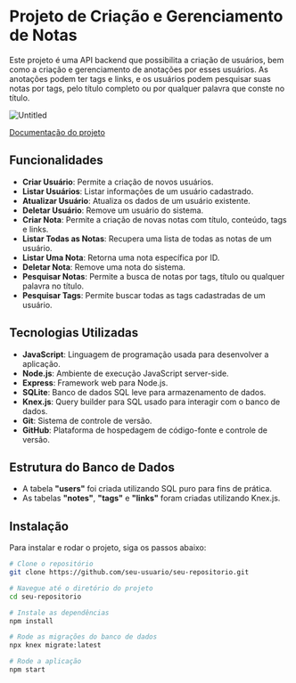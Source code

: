 # Projeto de Criação e Gerenciamento de Notas

Este projeto é uma API backend que possibilita a criação de usuários, bem como a criação e gerenciamento de anotações por esses usuários. As anotações podem ter tags e links, e os usuários podem pesquisar suas notas por tags, pelo título completo ou por qualquer palavra que conste no título.

![Untitled](https://github.com/erickromao/api-creation-users-CRUD/assets/123843702/5a1d5250-c7e3-44ac-ad1f-0f47dba2c237)

[Documentação do projeto](https://github.com/erickromao/api-creation-users-CRUD/files/15445246/API-NotesAndTags-2024.1.pdf)


## Funcionalidades

- **Criar Usuário**: Permite a criação de novos usuários.
- **Listar Usuários**: Listar informações de um usuário cadastrado.
- **Atualizar Usuário**: Atualiza os dados de um usuário existente.
- **Deletar Usuário**: Remove um usuário do sistema.
- **Criar Nota**: Permite a criação de novas notas com título, conteúdo, tags e links.
- **Listar Todas as Notas**: Recupera uma lista de todas as notas de um usuário.
- **Listar Uma Nota**: Retorna uma nota específica por ID.
- **Deletar Nota**: Remove uma nota do sistema.
- **Pesquisar Notas**: Permite a busca de notas por tags, título ou qualquer palavra no título.
- **Pesquisar Tags**: Permite buscar todas as tags cadastradas de um usuário.

## Tecnologias Utilizadas

- **JavaScript**: Linguagem de programação usada para desenvolver a aplicação.
- **Node.js**: Ambiente de execução JavaScript server-side.
- **Express**: Framework web para Node.js.
- **SQLite**: Banco de dados SQL leve para armazenamento de dados.
- **Knex.js**: Query builder para SQL usado para interagir com o banco de dados.
- **Git**: Sistema de controle de versão.
- **GitHub**: Plataforma de hospedagem de código-fonte e controle de versão.

## Estrutura do Banco de Dados

- A tabela **"users"** foi criada utilizando SQL puro para fins de prática.
- As tabelas **"notes"**, **"tags"** e **"links"** foram criadas utilizando Knex.js.

## Instalação

Para instalar e rodar o projeto, siga os passos abaixo:

```bash
# Clone o repositório
git clone https://github.com/seu-usuario/seu-repositorio.git

# Navegue até o diretório do projeto
cd seu-repositorio

# Instale as dependências
npm install

# Rode as migrações do banco de dados
npx knex migrate:latest

# Rode a aplicação
npm start
